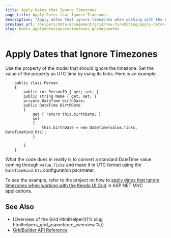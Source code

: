 ```yaml
---
title: Apply Dates that Ignore Timezones
page_title: Apply Dates that Ignore Timezones
description: "Apply dates that ignore timezones when working with the Kendo UI Grid in ASP.NET MVC applications."
previous_url: /helpers/data-management/grid/how-to/editing/apply-dates-that-ignore-timezones
slug: howto_applydatesignoretimezones_gridaspnetmv
---
```


# Apply Dates that Ignore Timezones

Use the property of the model that should ignore the timezone. Set the value of the property as UTC time by using its ticks. Here is an example:

```
    public class Person
    {
        public int PersonID { get; set; }
        public string Name { get; set; }
        private DateTime birthDate;
        public DateTime BirthDate
        {
            get { return this.birthDate; }
            set
            {
                this.birthDate = new DateTime(value.Ticks, DateTimeKind.Utc);
            }

        }
    }
```

What the code does in reality is to convert a standard DateTime value coming through `value.Ticks` and make it in UTC format using the `DateTimeKind.Utc` configuration parameter.

To see the example, refer to the project on how to [apply dates that ignore timezones when working with the Kendo UI Grid](https://github.com/telerik/ui-for-aspnet-mvc-examples/tree/master/grid/date-ignoring-timezones) in ASP.NET MVC applications.

## See Also

* [Overview of the Grid HtmlHelper]({% slug htmlhelpers_grid_aspnetcore_overview %})
* [GridBuilder API Reference](https://docs.telerik.com/aspnet-mvc/api/Kendo.Mvc.UI.Fluent/GridBuilder)
